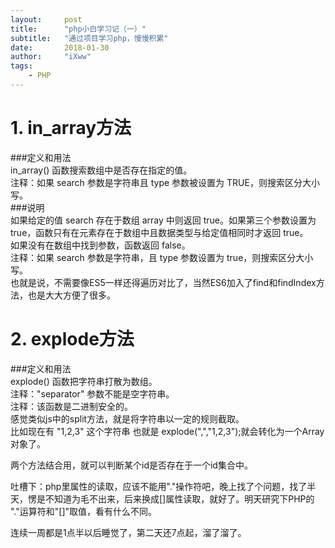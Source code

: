 ```yaml
---
layout:     post
title:      "php小白学习记（一）"
subtitle:   "通过项目学习php，慢慢积累"
date:       2018-01-30
author:     "iXww"
tags:
    - PHP
---
```


# 1. in_array方法
###定义和用法  
in_array() 函数搜索数组中是否存在指定的值。  
注释：如果 search 参数是字符串且 type 参数被设置为 TRUE，则搜索区分大小写。  
###说明  
如果给定的值 search 存在于数组 array 中则返回 true。如果第三个参数设置为 true，函数只有在元素存在于数组中且数据类型与给定值相同时才返回 true。  
如果没有在数组中找到参数，函数返回 false。  
注释：如果 search 参数是字符串，且 type 参数设置为 true，则搜索区分大小写。  
也就是说，不需要像ES5一样还得遍历对比了，当然ES6加入了find和findIndex方法，也是大大方便了很多。  

# 2. explode方法
###定义和用法  
explode() 函数把字符串打散为数组。  
注释："separator" 参数不能是空字符串。  
注释：该函数是二进制安全的。  
感觉类似js中的split方法，就是将字符串以一定的规则截取。  
比如现在有 "1,2,3" 这个字符串 也就是 explode(",","1,2,3");就会转化为一个Array对象了。  

两个方法结合用，就可以判断某个id是否存在于一个id集合中。  

吐槽下：php里属性的读取，应该不能用"."操作符吧，晚上找了个问题，找了半天，愣是不知道为毛不出来，后来换成[]属性读取，就好了。明天研究下PHP的 "."运算符和"[]"取值，看有什么不同。  

连续一周都是1点半以后睡觉了，第二天还7点起，溜了溜了。


